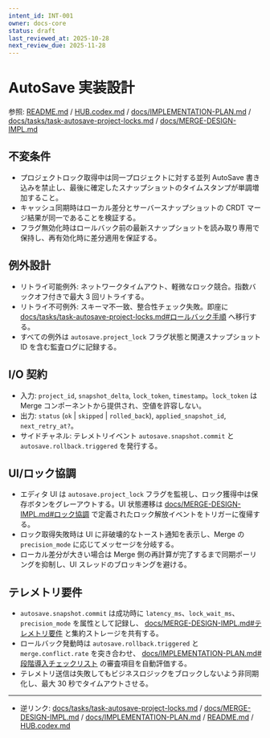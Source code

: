 ```yaml
---
intent_id: INT-001
owner: docs-core
status: draft
last_reviewed_at: 2025-10-28
next_review_due: 2025-11-28
---
```


# AutoSave 実装設計

参照: [README.md](../README.md) / [HUB.codex.md](../HUB.codex.md) /
[docs/IMPLEMENTATION-PLAN.md](IMPLEMENTATION-PLAN.md) /
[docs/tasks/task-autosave-project-locks.md](tasks/task-autosave-project-locks.md) /
[docs/MERGE-DESIGN-IMPL.md](MERGE-DESIGN-IMPL.md)

## 不変条件

- プロジェクトロック取得中は同一プロジェクトに対する並列 AutoSave 書き込みを禁止し、最後に確定したスナップショットのタイムスタンプが単調増加すること。
- キャッシュ同期時はローカル差分とサーバースナップショットの CRDT マージ結果が同一であることを検証する。
- フラグ無効化時はロールバック前の最新スナップショットを読み取り専用で保持し、再有効化時に差分適用を保証する。

## 例外設計

- リトライ可能例外: ネットワークタイムアウト、軽微なロック競合。指数バックオフ付きで最大 3 回リトライする。
- リトライ不可例外: スキーマ不一致、整合性チェック失敗。即座に
  [docs/tasks/task-autosave-project-locks.md#ロールバック手順](tasks/task-autosave-project-locks.md#%E3%83%AD%E3%83%BC%E3%83%AB%E3%83%90%E3%83%83%E3%82%AF%E6%89%8B%E9%A0%86)
  へ移行する。
- すべての例外は `autosave.project_lock` フラグ状態と関連スナップショット ID を含む監査ログに記録する。

## I/O 契約

- 入力: `project_id`, `snapshot_delta`, `lock_token`, `timestamp`。`lock_token` は Merge コンポーネントから提供され、空値を許容しない。
- 出力: `status` (`ok` | `skipped` | `rolled_back`), `applied_snapshot_id`, `next_retry_at?`。
- サイドチャネル: テレメトリイベント `autosave.snapshot.commit` と `autosave.rollback.triggered` を発行する。

## UI/ロック協調

- エディタ UI は `autosave.project_lock` フラグを監視し、ロック獲得中は保存ボタンをグレーアウトする。UI 状態遷移は
  [docs/MERGE-DESIGN-IMPL.md#ロック協調](MERGE-DESIGN-IMPL.md#%E3%83%AD%E3%83%83%E3%82%AF%E5%8D%94%E8%AA%BF) で定義されたロック解放イベントをトリガーに復帰する。
- ロック取得失敗時は UI に非破壊的なトースト通知を表示し、Merge の `precision_mode` に応じてメッセージを分岐する。
- ローカル差分が大きい場合は Merge 側の再計算が完了するまで同期ポーリングを抑制し、UI スレッドのブロッキングを避ける。

## テレメトリ要件

- `autosave.snapshot.commit` は成功時に `latency_ms`、`lock_wait_ms`、`precision_mode` を属性として記録し、
  [docs/MERGE-DESIGN-IMPL.md#テレメトリ要件](MERGE-DESIGN-IMPL.md#%E3%83%86%E3%83%AC%E3%83%A1%E3%83%88%E3%83%AA%E8%A6%81%E4%BB%B6) と集約ストレージを共有する。
- ロールバック発動時は `autosave.rollback.triggered` と `merge.conflict.rate` を突き合わせ、
  [docs/IMPLEMENTATION-PLAN.md#段階導入チェックリスト](IMPLEMENTATION-PLAN.md#%E6%AE%B5%E9%9A%8E%E5%B0%8E%E5%85%A5%E3%83%81%E3%82%A7%E3%83%83%E3%82%AF%E3%83%AA%E3%82%B9%E3%83%88)
  の審査項目を自動評価する。
- テレメトリ送信は失敗してもビジネスロジックをブロックしないよう非同期化し、最大 30 秒でタイムアウトさせる。

---

- 逆リンク: [docs/tasks/task-autosave-project-locks.md](tasks/task-autosave-project-locks.md) /
  [docs/MERGE-DESIGN-IMPL.md](MERGE-DESIGN-IMPL.md) /
  [docs/IMPLEMENTATION-PLAN.md](IMPLEMENTATION-PLAN.md) /
  [README.md](../README.md) /
  [HUB.codex.md](../HUB.codex.md)

